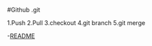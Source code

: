 #Github
.git

1.Push
2.Pull
3.checkout
4.git branch
5.git merge

-[README](C:/Users/Acer/Technologies-learned/README.md)

